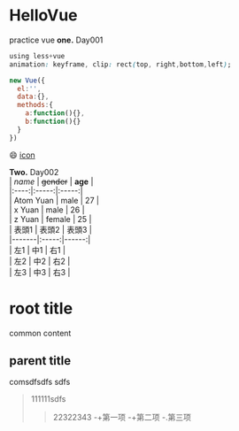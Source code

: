 # HelloVue
practice vue
**one.** Day001  
```css  
using less+vue  
animation: keyframe, clip: rect(top, right,bottom,left);  
```  
```javascript  
new Vue({  
  el:'',  
  data:{},  
  methods:{  
    a:function(){},  
    b:function(){}  
  }  
})  
```

😄 [icon](https://emojipedia.org )

**Two.** Day002  
| *name* | ~~gender~~ | **age** |  
|:----:|:-----:|:-----:|  
| Atom Yuan | male | 27 |  
| x Yuan | male | 26 |  
| z Yuan | female | 25 |  
| 表頭1 | 表頭2 | 表頭3 |   
|-------|:-----:|------:|   
| 左1   |  中1  |   右1 |   
| 左2   |  中2  |   右2 |   
| 左3   |  中3  |   右3 |   

root title
 ===== 
 common content
 
parent title
 ----
 comsdfsdfs sdfs
 >111111sdfs
 >>22322343
 -+第一项  -+第二项  -.第三项
